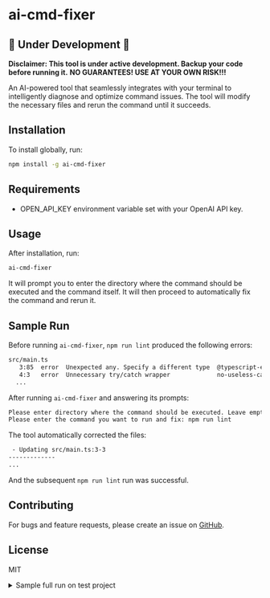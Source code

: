# ai-cmd-fixer

## 🚧 Under Development 🚧

**Disclaimer: This tool is under active development. Backup your code before running it.**
**NO GUARANTEES! USE AT YOUR OWN RISK!!!**


An AI-powered tool that seamlessly integrates with your terminal to intelligently diagnose and optimize command issues. The tool will modify the necessary files and rerun the command until it succeeds.

## Installation

To install globally, run:

```bash
npm install -g ai-cmd-fixer
```

## Requirements

- OPEN_API_KEY environment variable set with your OpenAI API key.

## Usage

After installation, run:

```bash
ai-cmd-fixer
```

It will prompt you to enter the directory where the command should be executed and the command itself. It will then proceed to automatically fix the command and rerun it.

## Sample Run

Before running `ai-cmd-fixer`, `npm run lint` produced the following errors:

```bash
src/main.ts
   3:85  error  Unexpected any. Specify a different type  @typescript-eslint/no-explicit-any
   4:3   error  Unnecessary try/catch wrapper             no-useless-catch
  ...
```

After running `ai-cmd-fixer` and answering its prompts:

```bash
Please enter directory where the command should be executed. Leave empty to use current dir:
Please enter the command you want to run and fix: npm run lint
```

The tool automatically corrected the files:

```bash
 - Updating src/main.ts:3-3
-------------
...
```

And the subsequent `npm run lint` run was successful.

## Contributing

For bugs and feature requests, please create an issue on [GitHub](https://github.com/ahmed-anas/ai-cmd-fixer/issues).

## License

MIT


<details>
    <summary> Sample full run on test project</summary>

-> npm run lint

> test-project@1.0.0 lint
> eslint "src/**/*.{ts,tsx}"


G:\work\personal-code\ai-cmd-fixer\test-project\src\main.ts
   3:85  error  Unexpected any. Specify a different type  @typescript-eslint/no-explicit-any
   4:3   error  Unnecessary try/catch wrapper             no-useless-catch
  10:60  error  Unexpected any. Specify a different type  @typescript-eslint/no-explicit-any
  16:55  error  Unexpected any. Specify a different type  @typescript-eslint/no-explicit-any
  22:62  error  Unexpected any. Specify a different type  @typescript-eslint/no-explicit-any

✖ 5 problems (5 errors, 0 warnings)

-> ai-cmd-fixer
Please enter directory where the command should be executed. Leave empty to use current dir:
Please enter the command you want to run and fix: npm run lint

 - Reading G:\work\personal-code\ai-cmd-fixer\test-project\src\main.ts:0-32
---------------
1: import axios from 'axios';
2:
3: export async function getCommentsForMatchingPosts(partialPostName: string): Promise<any[]> {
4:   try {
5:     const postsResponse = await axios.get('https://jsonplaceholder.typicode.com/posts');
6:     if (postsResponse.status !== 200) {
7:       throw new Error('Unknown status code returned');
8:     }
9:
10:     const matchingPosts = postsResponse.data.filter((post: any) => post.title.includes(partialPostName));
11:
12:     if (matchingPosts.length === 0) {
13:       throw new Error('No matching posts found.');
14:     }
15:
16:     const commentsPromises = matchingPosts.map((post: any) =>
17:       axios.get(`https://jsonplaceholder.typicode.com/posts/${post.id}/comments`)
18:     );
19:
20:     const commentsResponses = await Promise.all(commentsPromises);
21:
22:     const allComments = commentsResponses.flatMap((response: any) => {
23:       if (response.status !== 200) {
24:         throw new Error('Unknown status code returned');
25:       }
26:       return response.data;
27:     });
28:
29:     return allComments;
30:   } catch (error) {
31:     throw error;
32:   }
---------------
 - Updating G:\work\personal-code\ai-cmd-fixer\test-project\src\main.ts:3-3
-------------
export async function getCommentsForMatchingPosts(partialPostName: string): Promise<unknown[]> {
-------------
 - Updating G:\work\personal-code\ai-cmd-fixer\test-project\src\main.ts:4-32
-------------
  try {
    const postsResponse = await axios.get('https://jsonplaceholder.typicode.com/posts');
    if (postsResponse.status !== 200) {
      throw new Error('Unknown status code returned');
    }

    const matchingPosts = postsResponse.data.filter((post: Record<string, unknown>) => post.title.includes(partialPostName));

    if (matchingPosts.length === 0) {
      throw new Error('No matching posts found.');
    }

    const commentsPromises = matchingPosts.map((post: Record<string, unknown>) =>
      axios.get(`https://jsonplaceholder.typicode.com/posts/${post.id}/comments`)
    );

    const commentsResponses = await Promise.all(commentsPromises);

    const allComments = commentsResponses.flatMap((response: Record<string, unknown>) => {
      if (response.status !== 200) {
        throw new Error('Unknown status code returned');
      }
      return response.data;
    });

    return allComments;
  } catch (error) {
    throw error;
  }
-------------
 - re-running command
 - command output
------------------

> test-project@1.0.0 lint
> eslint "src/**/*.{ts,tsx}"


G:\work\personal-code\ai-cmd-fixer\test-project\src\main.ts
  4:3  error  Unnecessary try/catch wrapper  no-useless-catch

✖ 1 problem (1 error, 0 warnings)


------------------
 - Updating G:\work\personal-code\ai-cmd-fixer\test-project\src\main.ts:4-32
-------------
const postsResponse = await axios.get('https://jsonplaceholder.typicode.com/posts');
    if (postsResponse.status !== 200) {
      throw new Error('Unknown status code returned');
    }

    const matchingPosts = postsResponse.data.filter((post: Record<string, unknown>) => post.title.includes(partialPostName));

    if (matchingPosts.length === 0) {
      throw new Error('No matching posts found.');
    }

    const commentsPromises = matchingPosts.map((post: Record<string, unknown>) =>
      axios.get(`https://jsonplaceholder.typicode.com/posts/${post.id}/comments`)
    );

    const commentsResponses = await Promise.all(commentsPromises);

    const allComments = commentsResponses.flatMap((response: Record<string, unknown>) => {
      if (response.status !== 200) {
        throw new Error('Unknown status code returned');
      }
      return response.data;
    });

    return allComments;
-------------
 - re-running command
ai output The following operations were performed to fix the issues:
- Replaced 'any' type with 'unknown' in the Promise return type of the function 'getCommentsForMatchingPosts'.
- Replaced 'any' type with 'Record<string, unknown>' for the 'post' and 'response' objects.
- Removed unnecessary try/catch wrapper.
After these changes, the 'npm run lint' command was executed again and no errors were found.

</details>